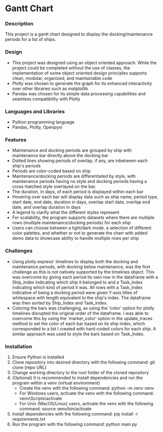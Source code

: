# Gantt Chart

### Description
This project is a gantt chart designed to display the docking/maintenance periods for a list of ships.

### Design
- This project was designed using an object oriented approach.  While the project could be completed without the use of classes, the implementation of some object oriented design principles supports clean, modular, organized, and maintainable code
- Plotly was chosen to generate the graph for its enhanced interactivity over other libraries such as matplotlib
- Pandas was chosen for its simple data processing capabilities and seamless compatibility with Plotly

### Languages and Libraries
- Python programming language
- Pandas, Plotly, Openpyxl

### Features
- Maintenance and docking periods are grouped by ship with maintenance bar directly above the docking bar
- Dotted lines showing periods of overlap, if any, are inbetween each ship's periods
- Periods are color-coded based on ship
- Maintenance/docking periods are differentiated by style, with maintenance periods having no style and docking periods having a cross-hatched style overlayed on the bar.
- The duration, in days, of each period is displayed within each bar
- Hovering over each bar will display data such as ship name, period type, start date, end date, duration in days, overlap start date, overlap end date, and overlap duration in days
- A legend to clarify what the different styles represent
- For scalability, the program supports datasets where there are multiple rows (multiple maintenance/docking periods) for each ship 
- Users can choose between a light/dark mode, a selection of different color palettes, and whether or not to generate the chart with added demo data to showcase ability to handle multiple rows per ship

### Challenges
- Using plotly express' timelines to display both the docking and maintenance periods, with docking below maintenance, was the first challenge as this is not natively supported by the timelines object.  This was overcome by giving each period its own row in the dataframe with a Ship_Index indicating which ship it belonged to and a Task_Index indicating which kind of period it was. All rows with a Task_Index indicative of being a docking period were given Y-axis titles of whitespace with length equivalent to the ship's index.  The dataframe was then sorted by Ship_Index and Task_Index.
- Coloring the bars was challenging, as using the 'color' option for plotly timelines disrupted the original order of the dataframe.  I was able to overcome this by using the 'marker_color' option in the update_traces method to set the color of each bar based on its ship index, which corresponded to a list I created with hard-coded colors for each ship.  A similar approach was used to style the bars based on Task_Index.

### Installation
1. Ensure Python is installed 
2. Clone repository into desired directory with the following command: git clone [repo URL]
3. Change working directory to the root folder of the cloned repository 
3. (Optional) It is recommended to install dependencies and run the program within a venv (virtual environment)
   - Create the venv with the following command: python -m venv venv
   - For Windows users, activate the venv with the following command: venv\Scripts\activate
   - For Unix (MacOS/Linux) users, activate the venv with the following command: source venv/bin/activate
4. Install dependencies with the following command: pip install -r requirements.txt
5. Run the program with the following command: python main.py
    

